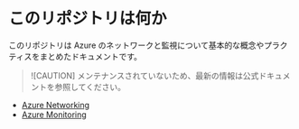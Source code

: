 # このリポジトリは何か

このリポジトリは Azure のネットワークと監視について基本的な概念やプラクティスをまとめたドキュメントです。

> ![CAUTION]
> メンテナンスされていないため、最新の情報は公式ドキュメントを参照してください。

- [Azure Networking](./Networking/)
- [Azure Monitoring](./Monitoring/)

